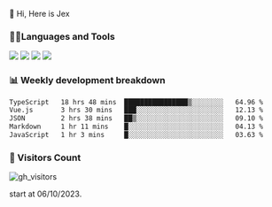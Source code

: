  👋 Hi, Here is Jex

 

### 🧑‍💻Languages and Tools

<code><a href="https://react.dev"><img src="https://api.iconify.design/logos:react.svg" /></a></code>
<code><a href="https://github.com/vuejs/core"><img src="https://api.iconify.design/logos:vue.svg" /></a></code> 
<code><a href="https://github.com/microsoft/TypeScript"><img src="https://api.iconify.design/logos:typescript-icon.svg" /></a></code>
<code><a href="https://threejs.org/"><img src="https://api.iconify.design/logos:threejs.svg" /></a></code>

### 📊 Weekly development breakdown

<!--START_SECTION:waka-->

```txt
TypeScript   18 hrs 48 mins  ████████████████▒░░░░░░░░   64.96 %
Vue.js       3 hrs 30 mins   ███░░░░░░░░░░░░░░░░░░░░░░   12.13 %
JSON         2 hrs 38 mins   ██▒░░░░░░░░░░░░░░░░░░░░░░   09.10 %
Markdown     1 hr 11 mins    █░░░░░░░░░░░░░░░░░░░░░░░░   04.13 %
JavaScript   1 hr 3 mins     █░░░░░░░░░░░░░░░░░░░░░░░░   03.63 %
```

<!--END_SECTION:waka-->


### 👀 Visitors Count

![gh_visitors](https://profile-counter.glitch.me/jexlau/count.svg)

start at 06/10/2023.

